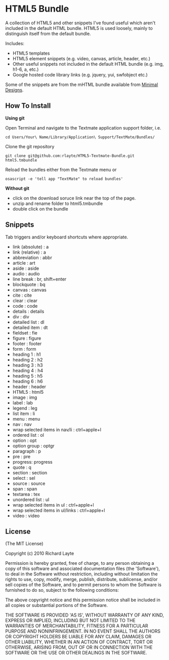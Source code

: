 
# HTML5 Bundle

A collection of HTML5 and other snippets I've found useful which aren't included in the default HTML bundle. HTML5 is used loosely, mainly to distinguish itself from the default bundle.

Includes:

+ HTML5 templates
+ HTML5 element snippets (e.g. video, canvas, article, header, etc.)
+ Other useful snippets not included in the default HTML bundle (e.g. img, h1-6, a, etc.)
+ Google hosted code library links (e.g. jquery, yui, swfobject etc.)

Some of the snippets are from the mHTML bundle available from [Minimal Designs](http://minimaldesign.net/downloads/tools/textmate-html-bundle).

## How To Install

**Using git**

Open Terminal and navigate to the Textmate application support folder, i.e.

`cd Users/Your\ Name/Library/Application\ Support/TextMate/Bundles/`

Clone the git repository

`git clone git@github.com:rlayte/HTML5-Textmate-Bundle.git html5.tmbundle`

Reload the bundles either from the Textmate menu or

`osascript -e 'tell app "TextMate" to reload bundles'`

**Without git**

+ click on the download soruce link near the top of the page.
+ unzip and rename folder to html5.tmbundle
+ double click on the bundle

## Snippets

Tab triggers and/or keyboard shortcuts where appropriate.

+ link (absolute) : a
+ link (relative) : a
+ abbreviation : abbr
+ article : art
+ aside : aside
+ audio : audio
+ line break : br, shift+enter
+ blockquote : bq
+ canvas : canvas
+ cite : cite
+ clear : clear
+ code : code
+ details : details
+ div : div
+ detailed list : dl
+ detailed item : dt
+ fieldset : fie
+ figure : figure
+ footer : footer
+ form : form
+ heading 1 : h1
+ heading 2 : h2
+ heading 3 : h3
+ heading 4 : h4
+ heading 5 : h5
+ heading 6 : h6
+ header : header
+ HTML5 : html5
+ image : img
+ label : lab
+ legend : leg
+ list item : li
+ menu : menu
+ nav : nav
+ wrap selected items in nav/li : ctrl+apple+l
+ ordered list : ol
+ option : opt
+ option group : optgr
+ paragraph : p
+ pre : pre
+ progress: progress
+ quote : q
+ section : section
+ select : sel
+ source : source
+ span : span
+ textarea : tex
+ unordered list : ul
+ wrap selected items in ul : ctrl+apple+l
+ wrap selected items in ul/links : ctrl+apple+l
+ video : video

## License 

(The MIT License)

Copyright (c) 2010 Richard Layte

Permission is hereby granted, free of charge, to any person obtaining
a copy of this software and associated documentation files (the
'Software'), to deal in the Software without restriction, including
without limitation the rights to use, copy, modify, merge, publish,
distribute, sublicense, and/or sell copies of the Software, and to
permit persons to whom the Software is furnished to do so, subject to
the following conditions:

The above copyright notice and this permission notice shall be
included in all copies or substantial portions of the Software.

THE SOFTWARE IS PROVIDED 'AS IS', WITHOUT WARRANTY OF ANY KIND,
EXPRESS OR IMPLIED, INCLUDING BUT NOT LIMITED TO THE WARRANTIES OF
MERCHANTABILITY, FITNESS FOR A PARTICULAR PURPOSE AND NONINFRINGEMENT.
IN NO EVENT SHALL THE AUTHORS OR COPYRIGHT HOLDERS BE LIABLE FOR ANY
CLAIM, DAMAGES OR OTHER LIABILITY, WHETHER IN AN ACTION OF CONTRACT,
TORT OR OTHERWISE, ARISING FROM, OUT OF OR IN CONNECTION WITH THE
SOFTWARE OR THE USE OR OTHER DEALINGS IN THE SOFTWARE.